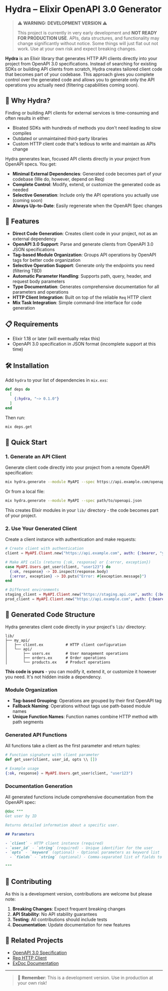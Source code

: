 # Hydra – Elixir OpenAPI 3.0 Generator

> ⚠️ **WARNING: DEVELOPMENT VERSION** ⚠️
>
> This project is currently in very early development and **NOT READY FOR PRODUCTION USE**.
> APIs, data structures, and functionality may change significantly without notice.
> Some things will just flat out not work.
> Use at your own risk and expect breaking changes.

**Hydra** is an Elixir library that generates HTTP API clients directly into your project from OpenAPI 3.0 specifications. Instead of searching for existing SDKs or building API clients from scratch, Hydra creates tailored client code that becomes part of your codebase. This approach gives you complete control over the generated code and allows you to generate only the API operations you actually need (filtering capabilities coming soon).

## 🎯 Why Hydra?

Finding or building API clients for external services is time-consuming and often results in either:

- Bloated SDKs with hundreds of methods you don't need leading to slow compiles
- Outdated or unmaintained third-party libraries
- Custom HTTP client code that's tedious to write and maintain as APIs change

Hydra generates lean, focused API clients directly in your project from OpenAPI specs. You get:

- **Minimal External Dependencies**: Generated code becomes part of your codebase (We do, however, depend on Req)
- **Complete Control**: Modify, extend, or customize the generated code as needed
- **Selective Generation**: Include only the API operations you actually use (coming soon)
- **Always Up-to-Date**: Easily regenerate when the OpenAPI Spec changes

## 🚀 Features

- **Direct Code Generation**: Creates client code in your project, not as an external dependency
- **OpenAPI 3.0 Support**: Parse and generate clients from OpenAPI 3.0 JSON specifications
- **Tag-based Module Organization**: Groups API operations by OpenAPI tags for better code organization
- **Selective Operation Support**: Generate only the endpoints you need (filtering TBD)
- **Automatic Parameter Handling**: Supports path, query, header, and request body parameters
- **Type Documentation**: Generates comprehensive documentation for all parameters and operations
- **HTTP Client Integration**: Built on top of the reliable `Req` HTTP client
- **Mix Task Integration**: Simple command-line interface for code generation

## 📋 Requirements

- Elixir 1.18 or later (will eventually relax this)
- OpenAPI 3.0 specification in JSON format (incomplete support at this time)

## 🛠 Installation

Add `hydra` to your list of dependencies in `mix.exs`:

```elixir
def deps do
  [
    {:hydra, "~> 0.1.0"}
  ]
end
```

Then run:

```bash
mix deps.get
```

## 🎯 Quick Start

### 1. Generate an API Client

Generate client code directly into your project from a remote OpenAPI specification:

```bash
mix hydra.generate --module MyAPI --spec https://api.example.com/openapi.json
```

Or from a local file:

```bash
mix hydra.generate --module MyAPI --spec path/to/openapi.json
```

This creates Elixir modules in your `lib/` directory - the code becomes part of your project.

### 2. Use Your Generated Client

Create a client instance with authentication and make requests:

```elixir
# Create client with authentication
client = MyAPI.Client.new("https://api.example.com", auth: {:bearer, "your-token"})

# Make API calls (returns {:ok, response} or {:error, exception})
case MyAPI.Users.get_user(client, "user123") do
  {:ok, response} -> IO.inspect(response.body)
  {:error, exception} -> IO.puts("Error: #{exception.message}")
end

# Different environments
staging_client = MyAPI.Client.new("https://staging.api.com", auth: {:bearer, "staging-token"})
prod_client = MyAPI.Client.new("https://api.example.com", auth: {:bearer, "prod-token"})
```

## 📁 Generated Code Structure

Hydra generates client code directly in your project's `lib/` directory:

```
lib/
├── my_api/
│   ├── client.ex          # HTTP client configuration
│   └── api/
│       ├── users.ex       # User management operations
│       ├── orders.ex      # Order operations
│       └── products.ex    # Product operations
```

**This code is yours** - you can modify it, extend it, or customize it however you need. It's not hidden inside a
dependency.

### Module Organization

- **Tag-based Grouping**: Operations are grouped by their first OpenAPI tag
- **Fallback Naming**: Operations without tags use path-based module names
- **Unique Function Names**: Function names combine HTTP method with path segments

### Generated API Functions

All functions take a client as the first parameter and return tuples:

```elixir
# Function signature with client parameter
def get_user(client, user_id, opts \\ [])

# Example usage  
{:ok, response} = MyAPI.Users.get_user(client, "user123")
```

### Documentation Generation

All generated functions include comprehensive documentation from the OpenAPI spec:

```elixir
@doc """
Get user by ID

Returns detailed information about a specific user.

## Parameters

- `client` - HTTP client instance (required)
- `user_id` - `string` (required) - Unique identifier for the user  
- `opts` - `keyword` (optional) - Optional parameters as keyword list
  - `fields` - `string` (optional) - Comma-separated list of fields to return

"""
```

## 🤝 Contributing

As this is a development version, contributions are welcome but please note:

1. **Breaking Changes**: Expect frequent breaking changes
2. **API Stability**: No API stability guarantees
3. **Testing**: All contributions should include tests
4. **Documentation**: Update documentation for new features

## 🔗 Related Projects

- [OpenAPI 3.0 Specification](https://swagger.io/specification/)
- [Req HTTP Client](https://github.com/wojtekmach/req)
- [ExDoc Documentation](https://github.com/elixir-lang/ex_doc)

---

> 🚧 **Remember**: This is a development version. Use in production at your own risk!
